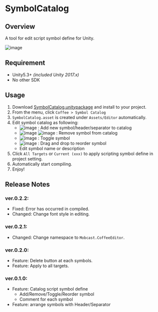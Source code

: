 SymbolCatalog
===

## Overview

A tool for edit script symbol define for Unity.

![image](https://user-images.githubusercontent.com/12690315/31002438-c3cd716c-a525-11e7-809c-ffe76f071252.png)

## Requirement

* Unity5.3+ *(included Unity 2017.x)*
* No other SDK




## Usage

1. Download [SymbolCatalog.unitypackage](https://github.com/mob-sakai/SymbolCatalog/raw/master/SymbolCatalog.unitypackage) and install to your project.
1. From the menu, click `Coffee > Symbol Catalog`
1. `SymbolCatalog.asset` is created under `Assets/Editor` automatically.
1. Edit symbol catalog as following:
    * ![image](https://user-images.githubusercontent.com/12690315/30959671-da6291aa-a47b-11e7-8d4d-043b9496a030.png) : Add new symbol/header/separator to catalog
    * ![image](https://user-images.githubusercontent.com/12690315/30959706-f17632c0-a47b-11e7-9c59-d06ded5b381c.png) ![image](https://user-images.githubusercontent.com/12690315/30998347-c97625c2-a508-11e7-8f1a-f8526cbc61a5.png) : Remove symbol from catalog
    * ![image](https://user-images.githubusercontent.com/12690315/30959891-72ef4e90-a47c-11e7-88d6-ef8ab4b67eb0.png) : Toggle symbol
    * ![image](https://user-images.githubusercontent.com/12690315/30959779-21e01516-a47c-11e7-9dbd-a4e532530a5e.png) : Drag and drop to reorder symbol
    * Edit symbol name or description
1. Click `All Targets` or `Current (xxx)` to apply scripting symbol define in project setting.
1. Automatically start compiling.
1. Enjoy!




## Release Notes

### ver.0.2.2:

* Fixed: Error has occurred in compiled.
* Changed: Change font style in editing.

### ver.0.2.1:

* Changed: Change namespace to `Mobcast.CoffeeEditor`.

### ver.0.2.0:

* Feature: Delete button at each symbols.
* Feature: Apply to all targets.

### ver.0.1.0:

* Feature: Catalog script symbol define
    * Add/Remove/Toggle/Reorder symbol
    * Comment for each symbol
* Feature: arrange symbols with Header/Separator 